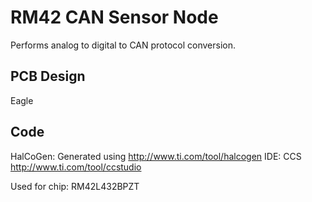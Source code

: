 # RM42 CAN Sensor Node
Performs analog to digital to CAN protocol conversion.

## PCB Design
Eagle

## Code
HalCoGen: Generated using http://www.ti.com/tool/halcogen
IDE: CCS http://www.ti.com/tool/ccstudio

Used for chip: RM42L432BPZT

